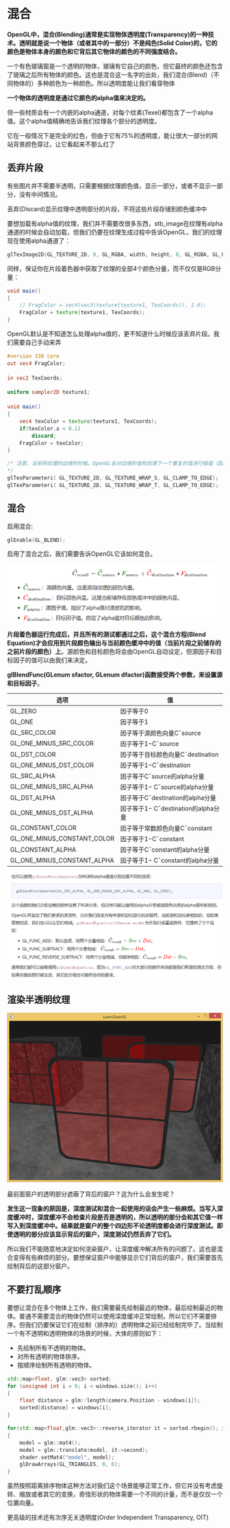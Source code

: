 # 混合
**OpenGL中，混合(Blending)通常是实现物体透明度(Transparency)的一种技术。透明就是说一个物体（或者其中的一部分）不是纯色(Solid Color)的，它的颜色是物体本身的颜色和它背后其它物体的颜色的不同强度结合。**

一个有色玻璃窗是一个透明的物体，玻璃有它自己的颜色，但它最终的颜色还包含了玻璃之后所有物体的颜色。这也是混合这一名字的出处，我们混合(Blend)（不同物体的）多种颜色为一种颜色。所以透明度能让我们看穿物体

**一个物体的透明度是通过它颜色的alpha值来决定的。**

但一些材质会有一个内嵌的alpha通道，对每个纹素(Texel)都包含了一个alpha值。这个alpha值精确地告诉我们纹理各个部分的透明度。

它在一般情况下是完全的红色，但由于它有75%的透明度，能让很大一部分的网站背景颜色穿过，让它看起来不那么红了

## 丢弃片段

有些图片并不需要半透明，只需要根据纹理颜色值，显示一部分，或者不显示一部分，没有中间情况。

丢弃(Discard)显示纹理中透明部分的片段，不将这些片段存储到颜色缓冲中

要想加载有alpha值的纹理，我们并不需要改很多东西，stb_image在纹理有alpha通道的时候会自动加载，但我们仍要在纹理生成过程中告诉OpenGL，我们的纹理现在使用alpha通道了：
```cpp
glTexImage2D(GL_TEXTURE_2D, 0, GL_RGBA, width, height, 0, GL_RGBA, GL_UNSIGNED_BYTE, data);
```
同样，保证你在片段着色器中获取了纹理的全部4个颜色分量，而不仅仅是RGB分量：
```glsl
void main()
{
    // FragColor = vec4(vec3(texture(texture1, TexCoords)), 1.0);
    FragColor = texture(texture1, TexCoords);
}
```


OpenGL默认是不知道怎么处理alpha值的，更不知道什么时候应该丢弃片段。我们需要自己手动来弄
```glsl
#version 330 core
out vec4 FragColor;

in vec2 TexCoords;

uniform sampler2D texture1;

void main()
{             
    vec4 texColor = texture(texture1, TexCoords);
    if(texColor.a < 0.1)
        discard;
    FragColor = texColor;
}
```

```cpp
/* 注意，当采样纹理的边缘的时候，OpenGL会对边缘的值和纹理下一个重复的值进行插值（因为我们将它的环绕方式设置为了GL_REPEAT。这通常是没问题的，但是由于我们使用了透明值，纹理图像的顶部将会与底部边缘的纯色值进行插值。这样的结果是一个半透明的有色边框，你可能会看见它环绕着你的纹理四边形。要想避免这个，每当你alpha纹理的时候，请将纹理的环绕方式设置为GL_CLAMP_TO_EDGE：
*/ 
glTexParameteri( GL_TEXTURE_2D, GL_TEXTURE_WRAP_S, GL_CLAMP_TO_EDGE);
glTexParameteri( GL_TEXTURE_2D, GL_TEXTURE_WRAP_T, GL_CLAMP_TO_EDGE);
```

## 混合

启用混合:
```cpp
glEnable(GL_BLEND);
```

启用了混合之后，我们需要告诉OpenGL它该如何混合。

<img src="img/blending.png">

**片段着色器运行完成后，并且所有的测试都通过之后，这个混合方程(Blend Equation)才会应用到片段颜色输出与当前颜色缓冲中的值（当前片段之前储存的之前片段的颜色）上**。源颜色和目标颜色将会由OpenGL自动设定，但源因子和目标因子的值可以由我们来决定。

**glBlendFunc(GLenum sfactor, GLenum dfactor)函数接受两个参数，来设置源和目标因子**。


选项	|值
-----|-----
GL_ZERO	|因子等于0
GL_ONE	|因子等于1
GL_SRC_COLOR	|因子等于源颜色向量C¯source
GL_ONE_MINUS_SRC_COLOR	|因子等于1−C¯source
GL_DST_COLOR	|因子等于目标颜色向量C¯destination
GL_ONE_MINUS_DST_COLOR	|因子等于1−C¯destination
GL_SRC_ALPHA	|因子等于C¯source的alpha分量
GL_ONE_MINUS_SRC_ALPHA	|因子等于1− C¯source的alpha分量
GL_DST_ALPHA	|因子等于C¯destination的alpha分量
GL_ONE_MINUS_DST_ALPHA	|因子等于1− C¯destination的alpha分量
GL_CONSTANT_COLOR	|因子等于常数颜色向量C¯constant
GL_ONE_MINUS_CONSTANT_COLOR	|因子等于1−C¯constant
GL_CONSTANT_ALPHA	|因子等于C¯constant的alpha分量
GL_ONE_MINUS_CONSTANT_ALPHA	|因子等于1− C¯constant的alpha分量

<img src="img/info1.png">

## 渲染半透明纹理

<img src="img/blending_incorrect_order.png">

最前面窗户的透明部分遮蔽了背后的窗户？这为什么会发生呢？

**发生这一现象的原因是，深度测试和混合一起使用的话会产生一些麻烦。当写入深度缓冲时，深度缓冲不会检查片段是否是透明的，所以透明的部分会和其它值一样写入到深度缓冲中。结果就是窗户的整个四边形不论透明度都会进行深度测试。即使透明的部分应该显示背后的窗户，深度测试仍然丢弃了它们。**

所以我们不能随意地决定如何渲染窗户，让深度缓冲解决所有的问题了。这也是混合变得有些麻烦的部分。要想保证窗户中能够显示它们背后的窗户，我们需要首先绘制背后的这部分窗户。


## 不要打乱顺序
要想让混合在多个物体上工作，我们需要最先绘制最远的物体，最后绘制最近的物体。普通不需要混合的物体仍然可以使用深度缓冲正常绘制，所以它们不需要排序。但我们仍要保证它们在绘制（排序的）透明物体之前已经绘制完毕了。当绘制一个有不透明和透明物体的场景的时候，大体的原则如下：
- 先绘制所有不透明的物体。
- 对所有透明的物体排序。
- 按顺序绘制所有透明的物体。

```cpp
std::map<float, glm::vec3> sorted;
for (unsigned int i = 0; i < windows.size(); i++)
{
    float distance = glm::length(camera.Position - windows[i]);
    sorted[distance] = windows[i];
}
```

```cpp
for(std::map<float,glm::vec3>::reverse_iterator it = sorted.rbegin(); it != sorted.rend(); ++it) 
{
    model = glm::mat4();
    model = glm::translate(model, it->second);              
    shader.setMat4("model", model);
    glDrawArrays(GL_TRIANGLES, 0, 6);
}
```

虽然按照距离排序物体这种方法对我们这个场景能够正常工作，但它并没有考虑旋转、缩放或者其它的变换，奇怪形状的物体需要一个不同的计量，而不是仅仅一个位置向量。

更高级的技术还有次序无关透明度(Order Independent Transparency, OIT)